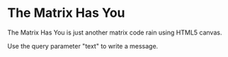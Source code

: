 The Matrix Has You
==================

The Matrix Has You is just another matrix code rain using HTML5 canvas.

Use the query parameter "text" to write a message.
